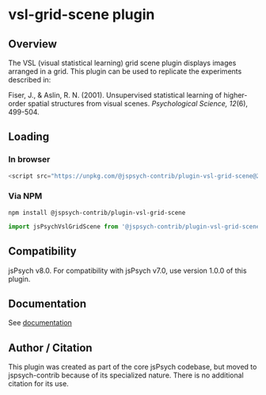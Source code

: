 # vsl-grid-scene plugin

## Overview

The VSL (visual statistical learning) grid scene plugin displays images arranged in a grid. This plugin can be used to replicate the experiments described in:

Fiser, J., & Aslin, R. N. (2001). Unsupervised statistical learning of higher-order spatial structures from visual scenes. *Psychological Science, 12*(6), 499-504.

## Loading

### In browser

```js
<script src="https://unpkg.com/@jspsych-contrib/plugin-vsl-grid-scene@2.0.0"></script>
```

### Via NPM

```
npm install @jspsych-contrib/plugin-vsl-grid-scene
```

```js
import jsPsychVslGridScene from '@jspsych-contrib/plugin-vsl-grid-scene';
```

## Compatibility

jsPsych v8.0. For compatibility with jsPsych v7.0, use version 1.0.0 of this plugin.

## Documentation

See [documentation](docs/jspsych-vsl-grid-scene.md)

## Author / Citation

This plugin was created as part of the core jsPsych codebase, but moved to jspsych-contrib because of its specialized nature. There is no additional citation for its use.